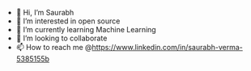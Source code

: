 - 👋 Hi, I’m Saurabh 
- 👀 I’m interested in open source
- 🌱 I’m currently learning Machine Learning
- 💞️ I’m looking to collaborate 
- 📫 How to reach me @https://www.linkedin.com/in/saurabh-verma-5385155b

<!---
Jarvis109/Jarvis109 is a ✨ special ✨ repository because its `README.md` (this file) appears on your GitHub profile.
You can click the Preview link to take a look at your changes.
--->
